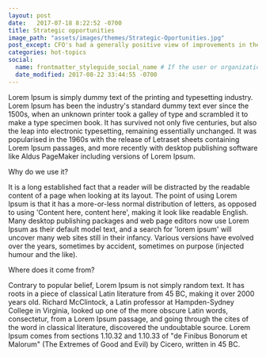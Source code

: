 ```yaml
---
layout: post
date:   2017-07-18 8:22:52 -0700
title: Strategic opportunities
image_path: "assets/images/themes/Strategic-Oportunities.jpg"
post_except: CFO's had a generally positive view of improvements in the financial positions of their own company
categories: hot-topics
social:
  name: frontmatter_styleguide_social_name # If the user or organization name differs from the site's name
  date_modified: 2017-08-22 33:44:55 -0700
---
```


Lorem Ipsum is simply dummy text of the printing and typesetting industry. Lorem Ipsum has been the
industry's standard dummy text ever since the 1500s, when an unknown printer took a galley of type
and scrambled it to make a type specimen book. It has survived not only five centuries, but also the
leap into electronic typesetting, remaining essentially unchanged. It was popularised in the 1960s with
the release of Letraset sheets containing Lorem Ipsum passages, and more recently with desktop publishing
software like Aldus PageMaker including versions of Lorem Ipsum.

Why do we use it?

It is a long established fact that a reader will be distracted by the readable content of a page when looking
at its layout. The point of using Lorem Ipsum is that it has a more-or-less normal distribution of letters, as
opposed to using 'Content here, content here', making it look like readable English. Many desktop publishing
packages and web page editors now use Lorem Ipsum as their default model text, and a search for 'lorem ipsum'
will uncover many web sites still in their infancy. Various versions have evolved over the years, sometimes by
accident, sometimes on purpose (injected humour and the like).


Where does it come from?

Contrary to popular belief, Lorem Ipsum is not simply random text. It has roots in a piece of classical Latin
literature from 45 BC, making it over 2000 years old. Richard McClintock, a Latin professor at Hampden-Sydney
College in Virginia, looked up one of the more obscure Latin words, consectetur, from a Lorem Ipsum passage,
and going through the cites of the word in classical literature, discovered the undoubtable source. Lorem Ipsum
comes from sections 1.10.32 and 1.10.33 of "de Finibus Bonorum et Malorum" (The Extremes of Good and Evil) by
Cicero, written in 45 BC.
